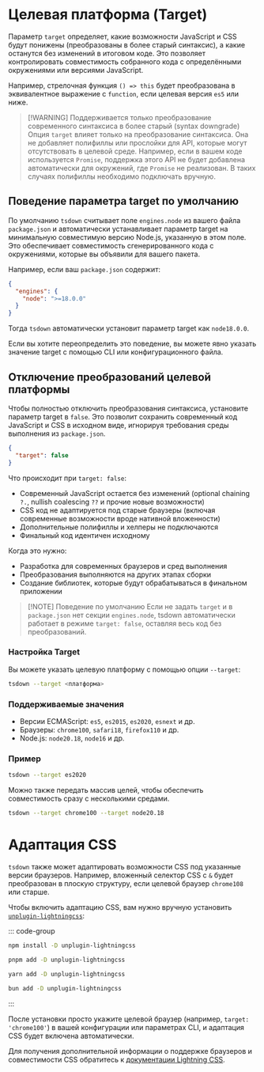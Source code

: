 # Целевая платформа (Target)

Параметр `target` определяет, какие возможности JavaScript и CSS будут понижены (преобразованы в более старый синтаксис), а какие останутся без изменений в итоговом коде. Это позволяет контролировать совместимость собранного кода с определёнными окружениями или версиями JavaScript.

Например, стрелочная функция `() => this` будет преобразована в эквивалентное выражение с `function`, если целевая версия `es5` или ниже.

> [!WARNING] Поддерживается только преобразование современного синтаксиса в более старый (syntax downgrade)
> Опция `target` влияет только на преобразование синтаксиса. Она не добавляет полифиллы или прослойки для API, которые могут отсутствовать в целевой среде. Например, если в вашем коде используется `Promise`, поддержка этого API не будет добавлена автоматически для окружений, где `Promise` не реализован. В таких случаях полифиллы необходимо подключать вручную.

## Поведение параметра target по умолчанию

По умолчанию `tsdown` считывает поле `engines.node` из вашего файла `package.json` и автоматически устанавливает параметр target на минимальную совместимую версию Node.js, указанную в этом поле. Это обеспечивает совместимость сгенерированного кода с окружениями, которые вы объявили для вашего пакета.

Например, если ваш `package.json` содержит:

```json
{
  "engines": {
    "node": ">=18.0.0"
  }
}
```

Тогда `tsdown` автоматически установит параметр target как `node18.0.0`.

Если вы хотите переопределить это поведение, вы можете явно указать значение target с помощью CLI или конфигурационного файла.

## Отключение преобразований целевой платформы

Чтобы полностью отключить преобразования синтаксиса, установите параметр target в `false`. Это позволит сохранить современный код JavaScript и CSS в исходном виде, игнорируя требования среды выполнения из `package.json`.

```json
{
  "target": false
}
```

Что происходит при `target: false`:

- Современный JavaScript остается без изменений (optional chaining `?.`, nullish coalescing `??` и прочие новые возможности)
- CSS код не адаптируется под старые браузеры (включая современные возможности вроде нативной вложенности)
- Дополнительные полифиллы и хелперы не подключаются
- Финальный код идентичен исходному

Когда это нужно:

- Разработка для современных браузеров и сред выполнения
- Преобразования выполняются на других этапах сборки
- Создание библиотек, которые будут обрабатываться в финальном приложении

> [!NOTE] Поведение по умолчанию
> Если не задать `target` и в `package.json` нет секции `engines.node`, tsdown автоматически работает в режиме `target: false`, оставляя весь код без преобразований.

### Настройка Target

Вы можете указать целевую платформу с помощью опции `--target`:

```bash
tsdown --target <платформа>
```

### Поддерживаемые значения

- Версии ECMAScript: `es5`, `es2015`, `es2020`, `esnext` и др.
- Браузеры: `chrome100`, `safari18`, `firefox110` и др.
- Node.js: `node20.18`, `node16` и др.

### Пример

```bash
tsdown --target es2020
```

Можно также передать массив целей, чтобы обеспечить совместимость сразу с несколькими средами.

```bash
tsdown --target chrome100 --target node20.18
```

# Адаптация CSS

`tsdown` также может адаптировать возможности CSS под указанные версии браузеров. Например, вложенный селектор CSS с `&` будет преобразован в плоскую структуру, если целевой браузер `chrome108` или старше.

Чтобы включить адаптацию CSS, вам нужно вручную установить [`unplugin-lightningcss`](https://github.com/unplugin/unplugin-lightningcss):

::: code-group

```sh [npm]
npm install -D unplugin-lightningcss
```

```sh [pnpm]
pnpm add -D unplugin-lightningcss
```

```sh [yarn]
yarn add -D unplugin-lightningcss
```

```sh [bun]
bun add -D unplugin-lightningcss
```

:::

После установки просто укажите целевой браузер (например, `target: 'chrome100'`) в вашей конфигурации или параметрах CLI, и адаптация CSS будет включена автоматически.

Для получения дополнительной информации о поддержке браузеров и совместимости CSS обратитесь к [документации Lightning CSS](https://lightningcss.dev/).
